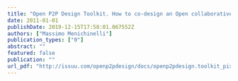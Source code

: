 ```yaml
---
title: "Open P2P Design Toolkit. How to co-design an Open collaborative process"
date: 2011-01-01
publishDate: 2019-12-15T17:58:01.067552Z
authors: ["Massimo Menichinelli"]
publication_types: ["0"]
abstract: ""
featured: false
publication: ""
url_pdf: "http://issuu.com/openp2pdesign/docs/openp2pdesign.toolkit_pixelache"
---
```


